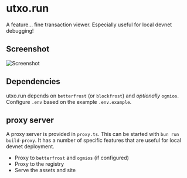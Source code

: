 # utxo.run

A feature... fine transaction viewer. Especially useful for local devnet debugging!

## Screenshot

![Screenshot](./screenshot.png)

## Dependencies

utxo.run depends on `betterfrost` (or `blockfrost`) and _optionally_ `ogmios`. Configure `.env` based on the example `.env.example`.

## proxy server

A proxy server is provided in `proxy.ts`. This can be started with `bun run build-proxy`. It has a number of specific features that are
useful for local devnet deployment.

- Proxy to `betterfrost` and `ogmios` (if configured)
- Proxy to the registry
- Serve the assets and site
